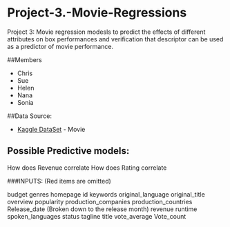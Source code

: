 # Project-3.-Movie-Regressions
Project 3: Movie regression modesls to predict the effects of different attributes on box performances and verification that descriptor can be used as a predictor of movie performance.

##Members
* Chris 
* Sue
* Helen
* Nana
* Sonia

##Data Source:
* [Kaggle DataSet](https://www.kaggle.com/tmdb/tmdb-movie-metadata#tmdb_5000_movies.csv/) - Movie


## Possible Predictive models:
How does Revenue correlate
How does Rating correlate

###INPUTS: (Red items are omitted)

budget
genres
homepage
id
keywords
original_language
original_title
overview
popularity
production_companies
production_countries
Release_date (Broken down to the release month) 
revenue
runtime
spoken_languages
status
tagline
title
vote_average
Vote_count
